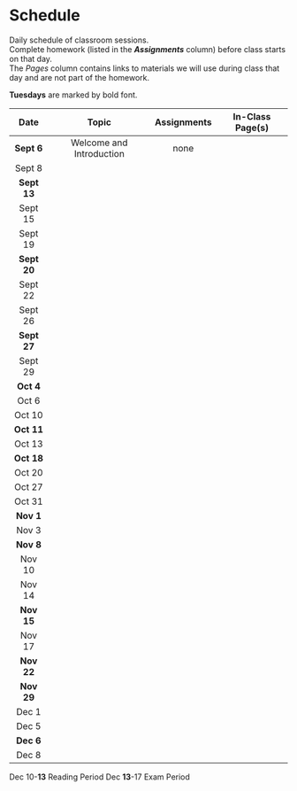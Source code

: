 # Schedule

Daily schedule of classroom sessions.  
Complete homework (listed in the ***Assignments*** column) before class starts on that day.  
The *Pages* column contains links to materials we will use during class that day and are not part of the homework. 

**Tuesdays** are marked by bold font.  

| **Date** | **Topic** | **Assignments** | **In-Class Page(s)** |
| :---: | :---: | :---: | :---: |
| **Sept 6** | Welcome and Introduction | none | [](../welcome) <br> [](../syllabus) <br> [](../markdown/introduction) |
| Sept 8 |  |  |  |
| **Sept 13** |  |  |  |
| Sept 15 |   |  |  |
| Sept 19 |   |  |  |
| **Sept 20** |  |  |  |
| Sept 22 |  |  |  |
| Sept 26 |  |  |  |
| **Sept 27** |  |  |  |
| Sept 29 |  |  |  |
| **Oct 4** |  |  |  |
| Oct 6 |  |  |  |
| Oct 10 |  |  |  |
| **Oct 11** |  |  |  |
| Oct 13 |  |  |  |
| **Oct 18** |  |  |  |
| Oct 20 |  |  |  |
| Oct 27 |  |  |  |
| Oct 31 |   |  |  |
| **Nov 1** |  |  |  |
| Nov 3 |  |  |  |
| **Nov 8** |  |  |  |
| Nov 10 |  |  |  |
| Nov 14 |  |  |  |
| **Nov 15** |  |  |  |
| Nov 17 |  |  |  |
| **Nov 22** |  |  |  |
| **Nov 29** |  |  |  |
| Dec 1 |  |  |  |
| Dec 5 |  |  |  |
| **Dec 6** |  |  |  |
| Dec 8 |  |  |  |

Dec 10-**13** Reading Period
Dec **13**-17 Exam Period


